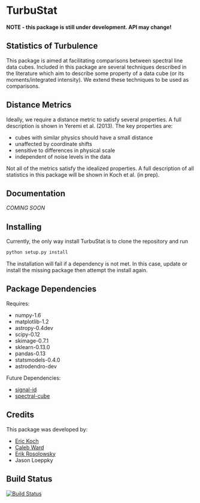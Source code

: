TurbuStat
=========

**NOTE - this package is still under development. API may change!**

Statistics of Turbulence
------------------------

This package is aimed at facilitating comparisons between spectral line data
cubes. Included in this package are several techniques described in the literature
which aim to describe some property of a data cube (or its moments/integrated intensity).
We extend these techniques to be used as comparisons.

Distance Metrics
----------------

Ideally, we require a distance metric to satisfy several properties. A full description
is shown in Yeremi et al. (2013).
The key properties are:
*   cubes with similar physics should have a small distance
*   unaffected by coordinate shifts
*   sensitive to differences in physical scale
*   independent of noise levels in the data

Not all of the metrics satisfy the idealized properties. A full description of all
statistics in this package will be shown in Koch et al. (in prep).

Documentation
-------------

*COMING SOON*

Installing
----------

Currently, the only way install TurbuStat is to clone the repository and run
```python
python setup.py install
```
The installation will fail if a dependency is not met. In this case, update or
install the missing package then attempt the install again.


Package Dependencies
--------------------

Requires:

 *   numpy-1.6
 *   matplotlib-1.2
 *   astropy-0.4dev
 *   scipy-0.12
 *   skimage-0.7.1
 *   sklearn-0.13.0
 *   pandas-0.13
 *   statsmodels-0.4.0
 *   astrodendro-dev

Future Dependencies:

 *   [signal-id](https://github.com/radio-astro-tools/signal-id)
 *   [spectral-cube](https://github.com/radio-astro-tools/spectral-cube)

Credits
-------

This package was developed by:

* [Eric Koch](https://github.com/e-koch)
* [Caleb Ward](https://github.com/Astrolebs)
* [Erik Rosolowsky](https://github.com/low-sky)
* Jason Loeppky

Build Status
------------

[![Build Status](https://travis-ci.org/Astroua/Turbustat.svg)](https://travis-ci.org/Astroua/TurbuStat)